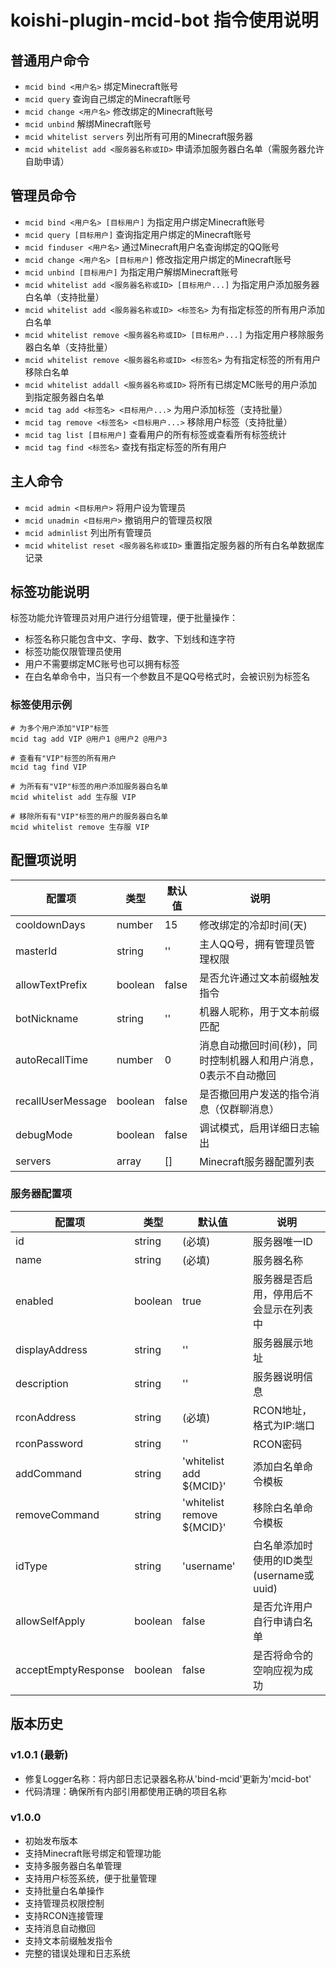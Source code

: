 # koishi-plugin-mcid-bot 指令使用说明

## 普通用户命令
- `mcid bind <用户名>` 绑定Minecraft账号
- `mcid query` 查询自己绑定的Minecraft账号
- `mcid change <用户名>` 修改绑定的Minecraft账号
- `mcid unbind` 解绑Minecraft账号
- `mcid whitelist servers` 列出所有可用的Minecraft服务器
- `mcid whitelist add <服务器名称或ID>` 申请添加服务器白名单（需服务器允许自助申请）

## 管理员命令
- `mcid bind <用户名> [目标用户]` 为指定用户绑定Minecraft账号
- `mcid query [目标用户]` 查询指定用户绑定的Minecraft账号
- `mcid finduser <用户名>` 通过Minecraft用户名查询绑定的QQ账号
- `mcid change <用户名> [目标用户]` 修改指定用户绑定的Minecraft账号
- `mcid unbind [目标用户]` 为指定用户解绑Minecraft账号
- `mcid whitelist add <服务器名称或ID> [目标用户...]` 为指定用户添加服务器白名单（支持批量）
- `mcid whitelist add <服务器名称或ID> <标签名>` 为有指定标签的所有用户添加白名单
- `mcid whitelist remove <服务器名称或ID> [目标用户...]` 为指定用户移除服务器白名单（支持批量）
- `mcid whitelist remove <服务器名称或ID> <标签名>` 为有指定标签的所有用户移除白名单
- `mcid whitelist addall <服务器名称或ID>` 将所有已绑定MC账号的用户添加到指定服务器白名单
- `mcid tag add <标签名> <目标用户...>` 为用户添加标签（支持批量）
- `mcid tag remove <标签名> <目标用户...>` 移除用户标签（支持批量）
- `mcid tag list [目标用户]` 查看用户的所有标签或查看所有标签统计
- `mcid tag find <标签名>` 查找有指定标签的所有用户

## 主人命令
- `mcid admin <目标用户>` 将用户设为管理员
- `mcid unadmin <目标用户>` 撤销用户的管理员权限
- `mcid adminlist` 列出所有管理员
- `mcid whitelist reset <服务器名称或ID>` 重置指定服务器的所有白名单数据库记录

## 标签功能说明
标签功能允许管理员对用户进行分组管理，便于批量操作：
- 标签名称只能包含中文、字母、数字、下划线和连字符
- 标签功能仅限管理员使用
- 用户不需要绑定MC账号也可以拥有标签
- 在白名单命令中，当只有一个参数且不是QQ号格式时，会被识别为标签名

### 标签使用示例
```
# 为多个用户添加"VIP"标签
mcid tag add VIP @用户1 @用户2 @用户3

# 查看有"VIP"标签的所有用户
mcid tag find VIP

# 为所有有"VIP"标签的用户添加服务器白名单
mcid whitelist add 生存服 VIP

# 移除所有有"VIP"标签的用户的服务器白名单
mcid whitelist remove 生存服 VIP
```

## 配置项说明

| 配置项 | 类型 | 默认值 | 说明 |
|-------|-----|-------|------|
| cooldownDays | number | 15 | 修改绑定的冷却时间(天) |
| masterId | string | '' | 主人QQ号，拥有管理员管理权限 |
| allowTextPrefix | boolean | false | 是否允许通过文本前缀触发指令 |
| botNickname | string | '' | 机器人昵称，用于文本前缀匹配 |
| autoRecallTime | number | 0 | 消息自动撤回时间(秒)，同时控制机器人和用户消息，0表示不自动撤回 |
| recallUserMessage | boolean | false | 是否撤回用户发送的指令消息（仅群聊消息） |
| debugMode | boolean | false | 调试模式，启用详细日志输出 |
| servers | array | [] | Minecraft服务器配置列表 |

### 服务器配置项

| 配置项 | 类型 | 默认值 | 说明 |
|-------|-----|-------|------|
| id | string | (必填) | 服务器唯一ID |
| name | string | (必填) | 服务器名称 |
| enabled | boolean | true | 服务器是否启用，停用后不会显示在列表中 |
| displayAddress | string | '' | 服务器展示地址 |
| description | string | '' | 服务器说明信息 |
| rconAddress | string | (必填) | RCON地址，格式为IP:端口 |
| rconPassword | string | '' | RCON密码 |
| addCommand | string | 'whitelist add ${MCID}' | 添加白名单命令模板 |
| removeCommand | string | 'whitelist remove ${MCID}' | 移除白名单命令模板 |
| idType | string | 'username' | 白名单添加时使用的ID类型(username或uuid) |
| allowSelfApply | boolean | false | 是否允许用户自行申请白名单 |
| acceptEmptyResponse | boolean | false | 是否将命令的空响应视为成功 |

## 版本历史

### v1.0.1 (最新)
- 修复Logger名称：将内部日志记录器名称从'bind-mcid'更新为'mcid-bot'
- 代码清理：确保所有内部引用都使用正确的项目名称

### v1.0.0
- 初始发布版本
- 支持Minecraft账号绑定和管理功能
- 支持多服务器白名单管理
- 支持用户标签系统，便于批量管理
- 支持批量白名单操作
- 支持管理员权限控制
- 支持RCON连接管理
- 支持消息自动撤回
- 支持文本前缀触发指令
- 完整的错误处理和日志系统